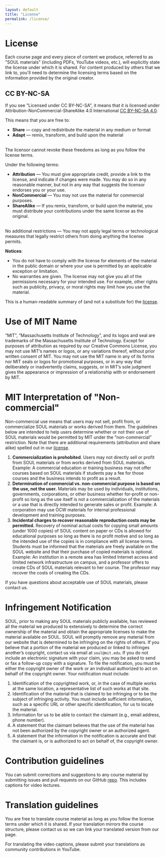 ```yaml
---
layout: default
title: "License"
permalink: /license/
---
```


# License

Each course page and every piece of content we produce, referred to as "SOUL materials" (including PDFs, YouTube videos, etc.), will explicitly state the license under which it is shared. For content produced by others that we link to, you'll need to determine the licensing terms based on the information provided by the original creator.

## CC BY-NC-SA
If you see "Licensed under CC BY-NC-SA", it means that it is licensed under Attribution-NonCommercial-ShareAlike 4.0 International [CC BY-NC-SA 4.0](https://creativecommons.org/licenses/by-nc-sa/4.0/).

This means that you are free to:
- **Share** — copy and redistribute the material in any medium or format
- **Adapt** — remix, transform, and build upon the material
<br>
The licensor cannot revoke these freedoms as long as you follow the license terms.

Under the following terms:

- **Attribution** — You must give appropriate credit, provide a link to the license, and indicate if changes were made. You may do so in any reasonable manner, but not in any way that suggests the licensor endorses you or your use.
- **NonCommercial** — You may not use the material for commercial purposes.
- **ShareAlike** — If you remix, transform, or build upon the material, you must distribute your contributions under the same license as the original.
<br>
No additional restrictions — You may not apply legal terms or technological measures that legally restrict others from doing anything the license permits.

**Notices**:
- You do not have to comply with the license for elements of the material in the public domain or where your use is permitted by an applicable exception or limitation.
- No warranties are given. The license may not give you all of the permissions necessary for your intended use. For example, other rights such as publicity, privacy, or moral rights may limit how you use the material.

This is a human-readable summary of (and not a substitute for) the [license](https://creativecommons.org/licenses/by-nc-sa/4.0/legalcode).

# Use of MIT Name
“MIT”, “Massachusetts Institute of Technology”, and its logos and seal are trademarks of the Massachusetts Institute of Technology. Except for purposes of attribution as required by our Creative Commons License, you may not use MIT’s names or logos, or any variations thereof, without prior written consent of MIT. You may not use the MIT name in any of its forms nor MIT seals or logos for promotional purposes, or in any way that deliberately or inadvertently claims, suggests, or in MIT’s sole judgment gives the appearance or impression of a relationship with or endorsement by MIT.

# MIT Interpretation of "Non-commercial"
Non-commercial use means that users may not sell, profit from, or commercialize SOUL materials or works derived from them. The guidelines below are intended to help users determine whether or not their use of SOUL materials would be permitted by MIT under the “non-commercial” restriction. Note that there are additional requirements (attribution and share alike) spelled out in our [license](/license/).
1. **Commercialization is prohobited**. Users may not directly sell or profit from SOUL materials or from works derived from SOUL materials. Example: A commercial education or training business may not offer courses based on SOUL materials if students pay a fee for those courses and the business intends to profit as a result.
2. **Determination of commercial vs. non-commercial purpose is based on the use, not the user.** Materials may be used by individuals, institutions, governments, corporations, or other business whether for-profit or non-profit so long as the use itself is not a commercialization of the materials or a use that is directly intended to generate sales or profit. Example: A corporation may use OCW materials for internal professional development and training purposes.
3. **Incidental charges to recover reasonable reproduction costs may be permitted.** Recovery of nominal actual costs for copying small amounts (under 1000 copies) of SOUL content on paper or CDs is allowed for educational purposes so long as there is no profit motive and so long as the intended use of the copies is in compliance with all license terms. Students must be informed that the materials are freely available on the SOUL website and that their purchase of copied materials is optional. Example: An institution in a remote area has limited Internet access and limited network infrastructure on campus, and a professor offers to create CDs of SOUL materials relevant to her course. The professor may recover the costs of creating the CDs.

If you have questions about acceptable use of SOUL materials, please contact us.

# Infringement Notification
SOUL, prior to making any SOUL materials publicly available, has reviewed all the material we produced to extensively to determine the correct ownership of the material and obtain the appropriate licenses to make the material available on SOUL. SOUL will promptly remove any material from our website that is determined to be infringing on the rights of others. If you believe that a portion of the material we produced or linked to infringes another’s copyright, contact us via email at `soul@mit.edu`. If you do not include an electronic signature with your claim, you may be asked to send or fax a follow-up copy with a signature. To file the notification, you must be either the copyright owner of the work or an individual authorized to act on behalf of the copyright owner. Your notification must include:
1. Identification of the copyrighted work, or, in the case of multiple works at the same location, a representative list of such works at that site.
2. Identification of the material that is claimed to be infringing or to be the subject of infringing activity. You must include sufficient information, such as a specific URL or other specific identification, for us to locate the material.
3. Information for us to be able to contact the claimant (e.g., email address, phone number).
4. A statement that the claimant believes that the use of the material has not been authorized by the copyright owner or an authorized agent.
5. A statement that the information in the notification is accurate and that the claimant is, or is authorized to act on behalf of, the copyright owner.

# Contribution guidelines

You can submit corrections and suggestions to any course material by submitting issues and pull requests on our GitHub [repo](https://github.com/mitsoul/mitsoul.github.io). This includes captions for video lectures.

# Translation guidelines

You are free to translate course material as long as you follow the license terms under which it is shared.
If your translation mirrors the course structure, please contact us so we can link your translated version from our page.

For translating the video captions, please submit your translations as community contributions in YouTube.
